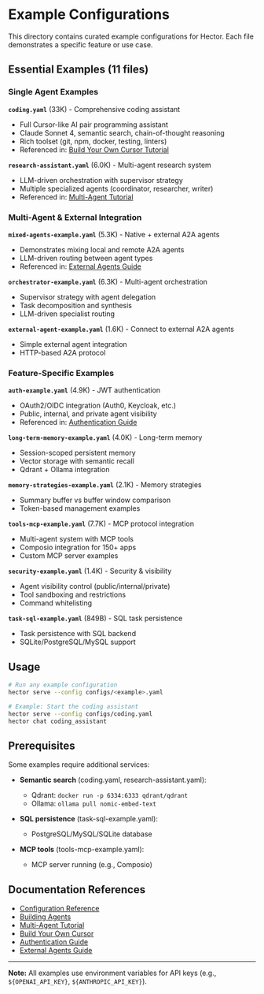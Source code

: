 # Example Configurations

This directory contains curated example configurations for Hector. Each file demonstrates a specific feature or use case.

## Essential Examples (11 files)

### Single Agent Examples

**`coding.yaml`** (33K) - Comprehensive coding assistant
- Full Cursor-like AI pair programming assistant
- Claude Sonnet 4, semantic search, chain-of-thought reasoning
- Rich toolset (git, npm, docker, testing, linters)
- Referenced in: [Build Your Own Cursor Tutorial](../docs/TUTORIAL_CURSOR.md)

**`research-assistant.yaml`** (6.0K) - Multi-agent research system
- LLM-driven orchestration with supervisor strategy
- Multiple specialized agents (coordinator, researcher, writer)
- Referenced in: [Multi-Agent Tutorial](../docs/TUTORIAL_MULTI_AGENT.md)

### Multi-Agent & External Integration

**`mixed-agents-example.yaml`** (5.3K) - Native + external A2A agents
- Demonstrates mixing local and remote A2A agents
- LLM-driven routing between agent types
- Referenced in: [External Agents Guide](../docs/EXTERNAL_AGENTS.md)

**`orchestrator-example.yaml`** (6.3K) - Multi-agent orchestration
- Supervisor strategy with agent delegation
- Task decomposition and synthesis
- LLM-driven specialist routing

**`external-agent-example.yaml`** (1.6K) - Connect to external A2A agents
- Simple external agent integration
- HTTP-based A2A protocol

### Feature-Specific Examples

**`auth-example.yaml`** (4.9K) - JWT authentication
- OAuth2/OIDC integration (Auth0, Keycloak, etc.)
- Public, internal, and private agent visibility
- Referenced in: [Authentication Guide](../docs/AUTHENTICATION.md)

**`long-term-memory-example.yaml`** (4.0K) - Long-term memory
- Session-scoped persistent memory
- Vector storage with semantic recall
- Qdrant + Ollama integration

**`memory-strategies-example.yaml`** (2.1K) - Memory strategies
- Summary buffer vs buffer window comparison
- Token-based management examples

**`tools-mcp-example.yaml`** (7.7K) - MCP protocol integration
- Multi-agent system with MCP tools
- Composio integration for 150+ apps
- Custom MCP server examples

**`security-example.yaml`** (1.4K) - Security & visibility
- Agent visibility control (public/internal/private)
- Tool sandboxing and restrictions
- Command whitelisting

**`task-sql-example.yaml`** (849B) - SQL task persistence
- Task persistence with SQL backend
- SQLite/PostgreSQL/MySQL support

## Usage

```bash
# Run any example configuration
hector serve --config configs/<example>.yaml

# Example: Start the coding assistant
hector serve --config configs/coding.yaml
hector chat coding_assistant
```

## Prerequisites

Some examples require additional services:

- **Semantic search** (coding.yaml, research-assistant.yaml):
  - Qdrant: `docker run -p 6334:6333 qdrant/qdrant`
  - Ollama: `ollama pull nomic-embed-text`

- **SQL persistence** (task-sql-example.yaml):
  - PostgreSQL/MySQL/SQLite database

- **MCP tools** (tools-mcp-example.yaml):
  - MCP server running (e.g., Composio)

## Documentation References

- [Configuration Reference](../docs/CONFIGURATION.md)
- [Building Agents](../docs/AGENTS.md)
- [Multi-Agent Tutorial](../docs/TUTORIAL_MULTI_AGENT.md)
- [Build Your Own Cursor](../docs/TUTORIAL_CURSOR.md)
- [Authentication Guide](../docs/AUTHENTICATION.md)
- [External Agents Guide](../docs/EXTERNAL_AGENTS.md)

---

**Note:** All examples use environment variables for API keys (e.g., `${OPENAI_API_KEY}`, `${ANTHROPIC_API_KEY}`).
